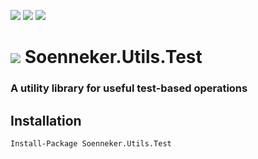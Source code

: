 [![](https://img.shields.io/nuget/v/Soenneker.Utils.Test.svg?style=for-the-badge)](https://www.nuget.org/packages/Soenneker.Utils.Test/)
[![](https://img.shields.io/github/actions/workflow/status/soenneker/soenneker.utils.test/publish.yml?style=for-the-badge)](https://github.com/soenneker/soenneker.utils.test/actions/workflows/publish.yml)
[![](https://img.shields.io/nuget/dt/Soenneker.Utils.Test.svg?style=for-the-badge)](https://www.nuget.org/packages/Soenneker.Utils.Test/)

# ![](https://user-images.githubusercontent.com/4441470/224455560-91ed3ee7-f510-4041-a8d2-3fc093025112.png) Soenneker.Utils.Test
### A utility library for useful test-based operations

## Installation

```
Install-Package Soenneker.Utils.Test
```
